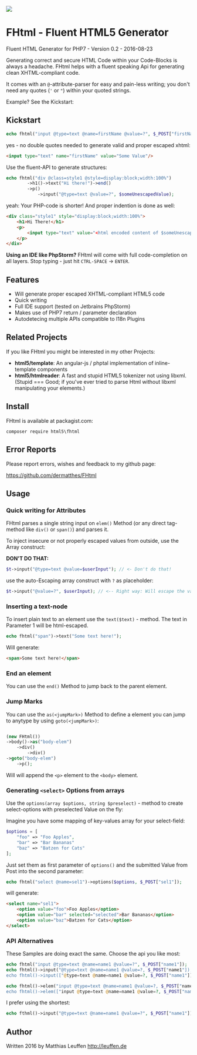 [<img src="https://travis-ci.org/dermatthes/FHtml.svg">](https://travis-ci.org/dermatthes/FHtml)


# FHtml - Fluent HTML5 Generator

Fluent HTML Generator for PHP7 - Version 0.2 - 2016-08-23

Generating correct and secure HTML Code within your Code-Blocks is
always a headache. FHtml helps with a fluent speaking Api for
generating clean XHTML-compliant code.

It comes with an `@`-attribute-parser for easy and pain-less writing; you don't
need any quotes (`'` or `"`) within your quoted strings.

Example? See the Kickstart:

## Kickstart

```php
echo fhtml("input @type=text @name=firstName @value=?", $_POST["firstName"]);
```

yes - no double quotes needed to generate valid and proper escaped xhtml: 

```html
<input type="text" name="firstName" value="Some Value"/>
```

Use the fluent-API to generate structures:

```php
echo fhtml("div @class=style1 @style=display:block;width:100%")
        ->h1()->text("Hi there!")->end()
        ->p()
            ->input("@type=text @value=?", $someUnescapedValue);
```

yeah: Your PHP-code is shorter! And proper indention is done as well:

```html
<div class="style1" style="display:block;width:100%">
    <h1>Hi There!</h1>
    <p>
        <input type="text" value="<html encoded content of $someUnescapedValue>"/>
    </p>
</div>
```
 
**Using an IDE like PhpStorm?** FHtml will come with full code-completion on
all layers. Stop typing - just hit `CTRL-SPACE` -> `ENTER`.
 
## Features

* Will generate proper escaped XHTML-compliant HTML5 code
* Quick writing
* Full IDE support (tested on Jetbrains PhpStorm)
* Makes use of PHP7 return / parameter declaration
* Autodetecing multiple APIs compatible to I18n Plugins 

## Related Projects

If you like FHtml you might be interested in my other Projects:

* **html5/template**: An angular-js / phptal implementation of inline-template components
* **html5/htmlreader**: A fast and stupid HTML5 tokenizer not using libxml. (Stupid === Good; if you've ever tried to parse Html without libxml manipulating your elements.)  
 
## Install

FHtml is available at packagist.com:

```
composer require html5\fhtml
```

## Error Reports

Please report errors, wishes and feedback to my github page:
 
 https://github.com/dermatthes/FHtml


## Usage


### Quick writing for Attributes

FHtml parses a single string input on `elem()` Method (or any direct tag-method like `div()` or `span()`) and parses it.

To inject insecure or not properly escaped values from outside, use
the Array construct:

**DON'T DO THAT:**
```php
$t->input("@type=text @value=$userInput"); // <- Don't do that!
```

use the auto-Escaping array construct with `?` as placeholder:

```php
$t->input("@value=?", $userInput); // <-- Right way: Will escape the value
```


### Inserting a text-node

To insert plain text to an element use the `text($text)` - method. 
The text in Parameter 1 will be html-escaped.

```php
echo fhtml("span")->text("Some text here!");
```

Will generate:

```html
<span>Some text here!</span>
```

### End an element

You can use the `end()` Method to jump back to the parent element.

### Jump Marks

You can use the `as(<jumpMark>)` Method to define a element you
can jump to anytype by using `goto(<jumpMark>)`:

```php

(new FHtml())
->body()->as("body-elem")
    ->div()
        ->div()
->goto("body-elem")
    ->p();
```
    
Will will append the `<p>` element to the `<body>` element.


### Generating `<select>` Options from arrays

Use the `options(array $options, string $preselect)` - method to create select-options with preselected
Value on the fly:

Imagine you have some mapping of key-values array for your select-field:
```php
$options = [
    "foo" => "Foo Apples",
    "bar" => "Bar Bananas"
    "baz" => "Batzen for Cats"
];
```

Just set them as first parameter of `options()` and the submitted Value
from Post into the second parameter:

```php
echo fhtml("select @name=sel1")->options($options, $_POST["sel1"]);
```

will generate:

```html
<select name="sel1">
    <option value="foo">Foo Apples</option>
    <option value="bar" selected="selected">Bar Bananas</option>
    <option value="baz">Batzen for Cats</option>
</select>
```

### API Alternatives

These Samples are doing exact the same. Choose the api you like most:

```php
echo fhtml("input @type=text @name=name1 @value=?", $_POST["name1"]);
echo fhtml()->input("@type=text @name=name1 @value=?, $_POST["name1"]);
echo fhtml()->input(["@type=text @name=name1 @value=?, $_POST["name1"]]);

echo fhtml()->elem("input @type=text @name=name1 @value=?, $_POST["name1"]);
echo fhtml()->elem(["input @type=text @name=name1 @value=?, $_POST["name1"]]);
```

I prefer using the shortest:

```php
echo fthml()->input("@type=text @name=name1 @value=?", $_POST["name1"]);
```
## Author

Written 2016 by Matthias Leuffen http://leuffen.de